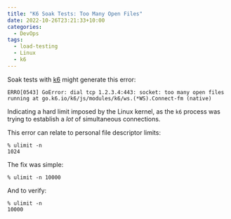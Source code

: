 ```yaml
---
title: "K6 Soak Tests: Too Many Open Files"
date: 2022-10-26T23:21:33+10:00
categories:
  - DevOps
tags:
  - load-testing
  - Linux
  - k6
---
```


Soak tests with [k6](https://www.k6.io) might generate this error:

```
ERRO[0543] GoError: dial tcp 1.2.3.4:443: socket: too many open files
running at go.k6.io/k6/js/modules/k6/ws.(*WS).Connect-fm (native)
```

Indicating a hard limit imposed by the Linux kernel, as the `k6` process was trying to establish a _lot_ of simultaneous connections.

This error can relate to personal file descriptor limits:

```
% ulimit -n
1024
```

The fix was simple:

```
% ulimit -n 10000
```

And to verify:

```
% ulimit -n
10000
```
